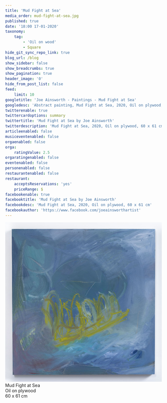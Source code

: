 ```yaml
---
title: 'Mud Fight at Sea'
media_order: mud-fight-at-sea.jpg
published: true
date: '18:00 17-01-2020'
taxonomy:
    tag:
        - 'Oil on wood'
        - Square
hide_git_sync_repo_link: true
blog_url: /blog
show_sidebar: false
show_breadcrumbs: true
show_pagination: true
header_image: '0'
hide_from_post_list: false
feed:
    limit: 10
googletitle: 'Joe Ainsworth - Paintings - Mud Fight at Sea'
googledesc: 'Abstract painting, Mud Fight at Sea, 2020, Oil on plywood, 60 x 61 cm by the Artist Joe Ainsworth'
twitterenable: true
twittercardoptions: summary
twittertitle: 'Mud Fight at Sea by Joe Ainsworth'
twitterdescription: 'Mud Fight at Sea, 2020, Oil on plywood, 60 x 61 cm'
articleenabled: false
musiceventenabled: false
orgaenabled: false
orga:
    ratingValue: 2.5
orgaratingenabled: false
eventenabled: false
personenabled: false
restaurantenabled: false
restaurant:
    acceptsReservations: 'yes'
    priceRange: $
facebookenable: true
facebooktitle: 'Mud Fight at Sea by Joe Ainsworth'
facebookdesc: 'Mud Fight at Sea, 2020, Oil on plywood, 60 x 61 cm'
facebookauthor: 'https://www.facebook.com/joeainsworthartist'
---
```


![](mud-fight-at-sea.jpg)  
Mud Fight at Sea  
Oil on plywood  
60 x 61 cm  